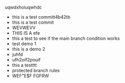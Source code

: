 
uqwdxhoiuqwhdc
- this is a test committ4b42tb
- this is a test commit
- WEVWEVV
- THIS IS A efe
- this a test to see if the main branch condition works
- test demo 1
- this is a demo 2
- juhfd
- ufh2oif2pouif
- this a testttt
- protected branch rules
- WEF"E$F  FGFRW
